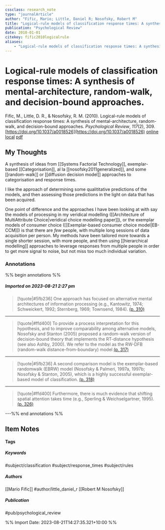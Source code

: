 ```yaml
---
cssclass: research_note
type: "journalArticle"
author: "Fific, Mario; Little, Daniel R; Nosofsky, Robert M"
title: "Logical-rule models of classification response times: A synthesis of mental-architecture, random-walk, and decision-bound approaches."
publication: "Psychological Review"
date: 2010-01-01
citekey: fific2010logicalrule
aliases: 
    - "Logical-rule models of classification response times: A synthesis of mental-architecture, random-walk, and decision-bound approaches."
---
```


# Logical-rule models of classification response times: A synthesis of mental-architecture, random-walk, and decision-bound approaches.

Fific, M., Little, D. R., & Nosofsky, R. M. (2010). Logical-rule models of classification response times: A synthesis of mental-architecture, random-walk, and decision-bound approaches. _Psychological Review_, _117_(2), 309. [https://doi.org/10.1037/a0018526](https://doi.org/10.1037/a0018526)
[online](http://zotero.org/users/local/kZl3QdXV/items/JVDTV7KY) [local](zotero://select/library/items/JVDTV7KY) [pdf](file:///home/gjc216/Zotero/storage/BWQDP5D7/m-api-027cf0fe-1f2c-ad2f-1e83-d8aca38819a5.pdf)
 


## My Thoughts

A synthesis of ideas from [[Systems Factorial Technology]], exemplar-based [[Categorisation]], al la [[nosofsky2011generalized]], and some [[random-walk]] or [[diffusion decision model]] approaches to categorisation and response times.

I like the approach of determining some qualititative predictions of the models, and then assessing those predictions in the light on data that has been acquired.

One point of difference and the approaches I have been looking at with say the models of processing in my veridical modelling ([[Architecture of MultiAttribute Choice|veridical choice modelling paper]]), or the exemplar models of consumer choice ([[Exemplar-based consumer choice model|EB-CCM]]) is that there are _few_ people, with multiple long sessions of data acquisition per person. My methods have been tailored more towards a single shorter session, with more people, and then using [[hierarchical modelling]] approaches to leverage responses from multiple people in order to get more signal to noise, but not miss too much individual variation.
### Annotations

%% begin annotations %%
##### Imported on 2023-08-21 2:27 pm
>[!quote|#5fb236]
>One approach has focused on alternative mental architectures of information processing (e.g., Kantowitz, 1974; Schweickert, 1992; Sternberg, 1969; Townsend, 1984). [(p. 310)](zotero://open-pdf/library/items/BWQDP5D7?page=310&annotation=W8WL9JCH)

---
>[!quote|#ffd400]
>To provide a process interpretation for this hypothesis, and to improve comparability among alternative models, Nosofsky and Stanton (2005) proposed a random-walk version of decision-bound theory that implements the RT-distance hypothesis (see also Ashby, 2000). We refer to the model as the RW-DFB (random-walk distance-from-boundary) model [(p. 317)](zotero://open-pdf/library/items/BWQDP5D7?page=317&annotation=YKSMG5KZ)

---
>[!quote|#5fb236]
>A second comparison model is the exemplar-based randomwalk (EBRW) model (Nosofsky & Palmeri, 1997a, 1997b; Nosofsky & Stanton, 2005), which is a highly successful exemplar-based model of classification. [(p. 318)](zotero://open-pdf/library/items/BWQDP5D7?page=318&annotation=GLTSFIER)

---
>[!quote|#ffd400]
>Furthermore, there is much evidence that shifting spatial attention takes time (e.g., Sperling & Weichselgartner, 1995). [(p. 326)](zotero://open-pdf/library/items/BWQDP5D7?page=326&annotation=NW8QFYKK)

---%% end annotations %%

## Item Notes

#### Tags

##### Keywords

#subject/classification #subject/response_times #subject/rules 

##### Authors

[[Mario Fific]] #author/little_daniel_r [[Robert M Nosofsky]]

##### Publication

#pub/psychological_review


%% Import Date: 2023-08-21T14:27:35.321+10:00 %%
